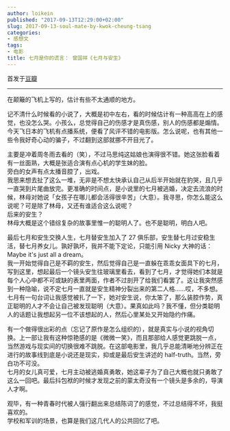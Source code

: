```yaml
---
author: loikein
published: "2017-09-13T12:29:00+02:00"
slug: 2017-09-13-soul-mate-by-kwok-cheung-tsang
categories:
- 感想文
tags:
- 电影
title: 七月是你的谎言： 曾国祥《七月与安生》
---
```

首发于[豆瓣](https://movie.douban.com/review/8811741/)  

***

在颠簸的飞机上写的，估计有些不太通顺的地方。  
  
记不清什么时候看的小说了，大概是初中左右，看的时候估计有一种高高在上的感觉，也没怎么哭。小孩么，总觉得自己的伤感才是真伤感，别人的伤感都是煽情。  
今天飞日本的飞机有点播系统，便看了风评不错的电影版。怎么说呢，也有其他一些令我好奇心动的骗子，不过翻到这部就挪不开目光了。  
  
主要是冲着周冬雨去看的（笑），不过马思纯这姑娘也演得很不错。她这张脸看着有一丝面熟，大概是张适合演有点心机的学生妹的脸。  
旁白的女声有点太播音腔了，出戏。  
我思来想去扯了这么一堆，无非是不想太快承认自己从后半开始就在豹哭，且几乎一直哭到片尾曲放完。更准确的时间点，是小说里的七月被逃婚，决定去流浪的时候，林母对她说「女孩子在哪儿都会活得很辛苦」（大意）。我寻思，你怎么能这么说呢？可是除了林母，又还有谁适合这么说呢？  
后来的安生？  
林母大概是这个错综复杂的故事里惟一的聪明人了。也不是聪明，明白人吧。  
  
最后七月和安生交换人生，七月替安生加入了 27
俱乐部，安生替七月过安稳生活，替七月养女儿。孰好孰坏，我并不能下定论，只能引用
Nicky 大神的话：Maybe it's just all a dream。  
我一开始觉得自己是不羁的安生，然后觉得自己是一直躲在乖乖女面具下的七月，写到这里，想起最后一个镜头安生往玻璃里看去，看到了七月，才觉得她们本就是每个人心中都不可或缺的表里两面，作者不过剖开了给我们看罢了。这让我突然感到一种隐喻，说不定七月一直就是安生精神分裂出来的第二人格……哎，不多想。  
七月有一句台词让我感觉被扎了一下，她对安生说，你太笨了，那么装腔作势，真正聪明的人才不会让自己被发现聪明（大意）。果真如此吗？我不懂，但分类聪明人的话题让我想起另一位不该想起的人，然后心里某处又开始隐约作痛。  
  
有一个做得很出彩的点（忘记了原作是怎么组织的），就是真实与小说的视角切换。上一部让我有这种惊艳感的是《微微一笑》，而且那部给人感觉更跳脱一点，当然游戏与现实间的切换很难不跳脱。在这部电影里，我几乎总能清晰地分辨正在进行的故事线到底是小说还是现实，抑或是最后安生讲述的
half-truth。当然，旁白功不可没。  
七月的女儿真可爱，七月主动被逃婚真勇敢，她这辈子为了自己大概也就只勇敢了这么一回吧。最后抖包袱的时候才发现之前的蒙太奇没有一个镜头是多余的，导演人才啊。  
  
观毕，有一种青春时代被人强行翻出来总结陈词了的感觉，不过总结得不坏，我挺喜欢的。  
学校和军训的场景，也算是我们这几代人的公共回忆了吧。
